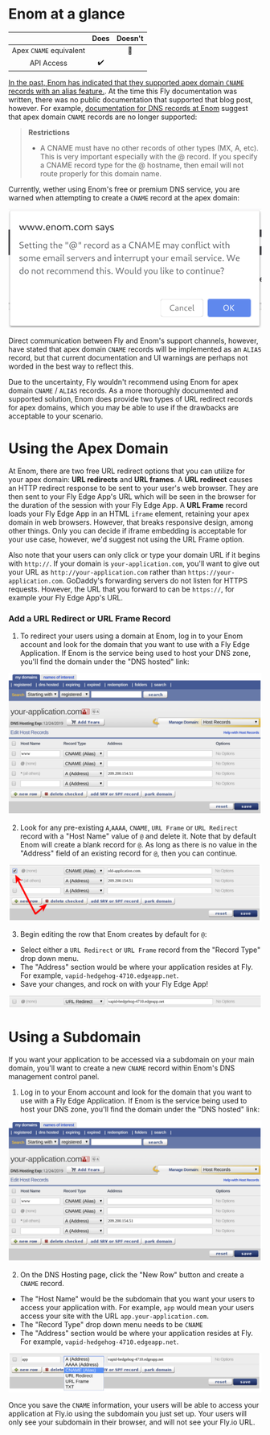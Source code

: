 # Enom at a glance

 |   | Does | Doesn't |
 | :---: | :---: | :---: |
 | Apex `CNAME` equivalent |  | :no_entry_sign: |
 | API Access | :heavy_check_mark:| |

[In the past, Enom has indicated that they supported apex domain `CNAME` records with an alias feature.](https://www.enom.com/blog/our-new-dns-under-the-hood/). At the time this Fly documentation was written, there was no public documentation that supported that blog post, however. For example, [documentation for DNS records at Enom](https://www.enom.com/help/faq_hostrecords.aspx) suggest that apex domain `CNAME` records are no longer supported:

> **Restrictions**
>
> * A CNAME must have no other records of other types (MX, A, etc). This is very important especially with the @ record. If you specify a CNAME record type for the @ hostname, then email will not route properly for this domain name.

 Currently, wether using Enom's free or premium DNS service, you are warned when attempting to create a `CNAME` record at the apex domain:

![Enom - Warning for CNAME at apex domain](./screenshots/enom/enom-cname-at-apex-domain-warning.png "Enom - Warning for CNAME at apex domain")

Direct communication between Fly and Enom's support channels, however, have stated that apex domain `CNAME` records will be implemented as an `ALIAS` record, but that current documentation and UI warnings are perhaps not worded in the best way to reflect this.

Due to the uncertainty, Fly wouldn't recommend using Enom for apex domain `CNAME` / `ALIAS` records. As a more thoroughly documented and supported solution, Enom does provide two types of URL redirect records for apex domains, which you may be able to use if the drawbacks are acceptable to your scenario.

# Using the Apex Domain

At Enom, there are two free URL redirect options that you can utilize for your apex domain: **URL redirects** and **URL frames**. A **URL redirect** causes an HTTP redirect response to be sent to your user's web browser. They are then sent to your Fly Edge App's URL which will be seen in the browser for the duration of the session with your Fly Edge App. A **URL Frame** record loads your Fly Edge App in an HTML `iframe` element, retaining your apex domain in web browsers. However, that breaks responsive design, among other things. Only you can decide if iframe embedding is acceptable for your use case, however, we'd suggest not using the URL Frame option.

Also note that your users can only click or type your domain URL if it begins with `http://`. If your domain is `your-application.com`, you'll want to give out your URL as `http://your-application.com` rather than `https://your-application.com`. GoDaddy's forwarding servers do not listen for HTTPS requests. However, the URL that you forward to can be `https://`, for example your Fly Edge App's URL.

### Add a URL Redirect or URL Frame Record

1. To redirect your users using a domain at Enom, log in to your Enom account and look for the domain that you want to use with a Fly Edge Application. If Enom is the service being used to host your DNS zone, you'll find the domain under the "DNS hosted" link: 

![Enom - Manage DNS Records for your Domain](./screenshots/enom/enom-basic-dns-records.png "Enom - Manage DNS Records for your Domain")

2. Look for any pre-existing `A`,`AAAA`, `CNAME`, `URL Frame` or `URL Redirect` record with a "Host Name" value of `@` and delete it. Note that by default Enom will create a blank record for `@`. As long as there is no value in the "Address" field of an existing record for `@`, then you can continue.

![Enom - Manage DNS Records for your Domain](./screenshots/enom/enom-delete-old-apex-record.png "Enom - Manage DNS Records for your Domain")

3. Begin editing the row that Enom creates by default for `@`: 

  * Select either a `URL Redirect` or `URL Frame` record from the "Record Type" drop down menu.
  * The "Address" section would be where your application resides at Fly. For example, `vapid-hedgehog-4710.edgeapp.net`.
  * Save your changes, and rock on with your Fly Edge App!

![Enom - Create a URL redirect record for your Domain](./screenshots/enom/enom-url-redirect-record.png "Enom - Create a URL redirect record for your Domain")


# Using a Subdomain

If you want your application to be accessed via a subdomain on your main domain, you'll want to create a new `CNAME` record within Enom's DNS management control panel.

1. Log in to your Enom account and look for the domain that you want to use with a Fly Edge Application. If Enom is the service being used to host your DNS zone, you'll find the domain under the "DNS hosted" link:

![Enom - Manage DNS Records for your Domain](./screenshots/enom/enom-basic-dns-records.png "Enom - Manage DNS Records for your Domain")

2. On the DNS Hosting page, click the "New Row" button and create a `CNAME` record.

  * The "Host Name" would be the subdomain that you want your users to access your application with. For example, `app` would mean your users access your site with the URL `app.your-application.com`.
  * The "Record Type" drop down menu needs to be `CNAME`
  * The "Address" section would be where your application resides at Fly. For example, `vapid-hedgehog-4710.edgeapp.net`.

![Enom - Add CNAME Record to your zone](./screenshots/enom/enom-add-subdomain-cname.png "Enom - Add CNAME Record to your zone")

Once you save the `CNAME` information, your users will be able to access your application at Fly.io using the subdomain you just set up. Your users will only see your subdomain in their browser, and will not see your Fly.io URL.